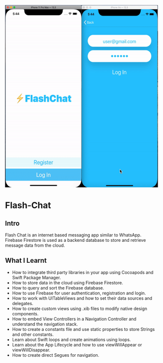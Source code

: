 <p align="center">
    <img src="./Flash-Chat-demo.gif" height="600" />
</p>

# Flash-Chat

## Intro

Flash Chat is an internet based messaging app similar to WhatsApp. Firebase Firestore is used as a backend database to store and retrieve message data from the cloud.

## What I Learnt

- How to integrate third party libraries in your app using Cocoapods and Swift Package Manager.
- How to store data in the cloud using Firebase Firestore.
- How to query and sort the Firebase database.
- How to use Firebase for user authentication, registration and login.
- How to work with UITableViews and how to set their data sources and delegates.
- How to create custom views using .xib files to modify native design components.
- How to embed View Controllers in a Navigation Controller and understand the navigation stack.
- How to create a constants file and use static properties to store Strings and other constants.
- Learn about Swift loops and create animations using loops.
- Learn about the App Lifecycle and how to use viewWillAppear or viewWillDisappear.
- How to create direct Segues for navigation.
